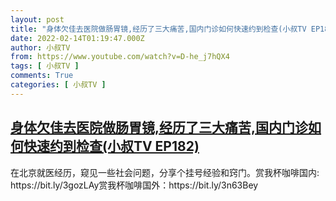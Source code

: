 ```yaml
---
layout: post
title: "身体欠佳去医院做肠胃镜,经历了三大痛苦,国内门诊如何快速约到检查(小叔TV EP182)"
date: 2022-02-14T01:19:47.000Z
author: 小叔TV
from: https://www.youtube.com/watch?v=D-he_j7hQX4
tags: [ 小叔TV ]
comments: True
categories: [ 小叔TV ]
---
```

<!--1644801587000-->
[身体欠佳去医院做肠胃镜,经历了三大痛苦,国内门诊如何快速约到检查(小叔TV EP182)](https://www.youtube.com/watch?v=D-he_j7hQX4)
------

<div>
在北京就医经历，窥见一些社会问题，分享个挂号经验和窍门。赏我杯咖啡国内: https://bit.ly/3gozLAy赏我杯咖啡国外：https://bit.ly/3n63Bey
</div>
